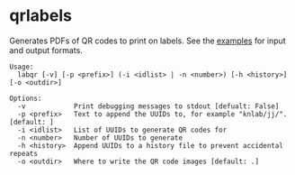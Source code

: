 qrlabels
========

Generates PDFs of QR codes to print on labels.
See the [examples]() for input and output formats.

```
Usage:
  labqr [-v] [-p <prefix>] (-i <idlist> | -n <number>) [-h <history>] [-o <outdir>]

Options:
  -v            Print debugging messages to stdout [defualt: False]
  -p <prefix>   Text to append the UUIDs to, for example "knlab/jj/". [default: ]
  -i <idlist>   List of UUIDs to generate QR codes for
  -n <number>   Number of UUIDs to generate
  -h <history>  Append UUIDs to a history file to prevent accidental repeats
  -o <outdir>   Where to write the QR code images [default: .]
```

